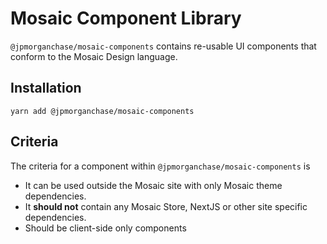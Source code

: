 # Mosaic Component Library

`@jpmorganchase/mosaic-components` contains re-usable UI components that conform to the Mosaic Design language.

## Installation

`yarn add @jpmorganchase/mosaic-components`

## Criteria

The criteria for a component within `@jpmorganchase/mosaic-components` is

- It can be used outside the Mosaic site with only Mosaic theme dependencies.
- It **should not** contain any Mosaic Store, NextJS or other site specific dependencies.
- Should be client-side only components
